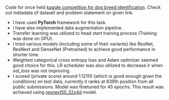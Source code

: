 Code for once held [kaggle competition for dog breed identification](https://www.kaggle.com/c/dog-breed-identification). Check out metadata of dataset and problem statement on given link.

* I have used **PyTorch** framework for this task.
* I have also implemented data augmentation pipeline.
* Transfer learning was utilized to head start training process (Training was done on GPU).
* I tried various models (including some of their variants) like ResNet, ResNext and DenseNet (Pretrained) to achieve good performance in shorter time.
* Weighted categorical cross entropy loss and Adam optimizer seemed good choice for this. LR scheduler was also utilized to decrease lr when *val_loss* was not improving.
* I scored (private score) around 1.12110 (which is good enough given the conditions) on test data, currently it ranks at 839th position from all public submissions. Model was finetuned for 45 epochs. This result was achieved using [resnext50_32x4d](https://pytorch.org/docs/stable/torchvision/models.html) model.